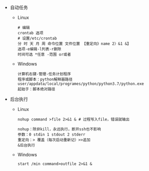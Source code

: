 *   自动任务

    *   Linux

        ```shell
        # 编辑
        crontab 选项 
        # 设置/etc/crontab
        分 时 天 月 周 命令位置 文件位置 【重定向》name 2〉&1 &】
        选项-e编辑-l列表-r删除
        时间可选 *任意 -范围 or或者 
        ```

    *   Windows

        ```shell
        计算机右键-管理-任务计划程序
        程序或脚本：python解释器路径user/appdata/local/programes/python/python3.7/python.exe
        起始于：脚本绝对路径
        ```

*   后台执行

    *   Linux

        ```shell
        nohup command >file 2>&1 & # 过程写入file，错误就输出
        
        nohup：除非kill，永远执行，断开ssh也不影响
        参数：0 stdin 1 stdout 2 stderr
        重定向：> 覆盖（每次启动重新记）>>追加
        &后台执行
        ```

    *   Windows

        ```shell
        start /min command>outfile 2>&1 &
        ```

        